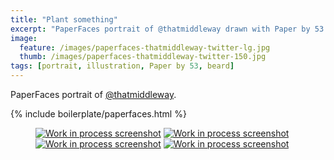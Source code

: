 ```yaml
---
title: "Plant something"
excerpt: "PaperFaces portrait of @thatmiddleway drawn with Paper by 53 on an iPad."
image: 
  feature: /images/paperfaces-thatmiddleway-twitter-lg.jpg
  thumb: /images/paperfaces-thatmiddleway-twitter-150.jpg
tags: [portrait, illustration, Paper by 53, beard]
---
```


PaperFaces portrait of [@thatmiddleway](http://twitter.com/thatmiddleway).

{% include boilerplate/paperfaces.html %}

<figure class="half">
	<a href="{{ site.url }}/images/paperfaces-thatmiddleway-process-1-lg.jpg"><img src="{{ site.url }}/images/paperfaces-thatmiddleway-process-1-600.jpg" alt="Work in process screenshot"></a>
	<a href="{{ site.url }}/images/paperfaces-thatmiddleway-process-2-lg.jpg"><img src="{{ site.url }}/images/paperfaces-thatmiddleway-process-2-600.jpg" alt="Work in process screenshot"></a>
	<a href="{{ site.url }}/images/paperfaces-thatmiddleway-process-3-lg.jpg"><img src="{{ site.url }}/images/paperfaces-thatmiddleway-process-3-600.jpg" alt="Work in process screenshot"></a>
	<a href="{{ site.url }}/images/paperfaces-thatmiddleway-process-4-lg.jpg"><img src="{{ site.url }}/images/paperfaces-thatmiddleway-process-4-600.jpg" alt="Work in process screenshot"></a>
</figure>